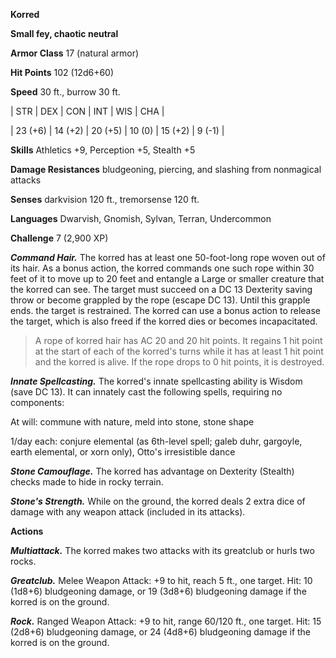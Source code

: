 **Korred**

**Small fey, chaotic neutral**

**Armor Class** 17 (natural armor)

**Hit Points** 102 (12d6+60)

**Speed** 30 ft., burrow 30 ft.

|   STR   |   DEX   |   CON   |   INT   |   WIS   |   CHA   |
  
| 23 (+6) | 14 (+2) | 20 (+5) | 10 (0) | 15 (+2) | 9 (-1) |

**Skills** Athletics +9, Perception +5, Stealth +5

**Damage Resistances** bludgeoning, piercing, and slashing from nonmagical attacks

**Senses** darkvision 120 ft., tremorsense 120 ft.

**Languages** Dwarvish, Gnomish, Sylvan, Terran, Undercommon

**Challenge** 7 (2,900 XP)

***Command Hair.*** The korred has at least one 50-foot-long rope woven out of its hair. As a bonus action, the korred commands one such rope within 30 feet of it to move up to 20 feet and entangle a Large or smaller creature that the korred can see. The target must succeed on a DC 13 Dexterity saving throw or become grappled by the rope (escape DC 13). Until this grapple ends. the target is restrained. The korred can use a bonus action to release the target, which is also freed if the korred dies or becomes incapacitated.

>A rope of korred hair has AC 20 and 20 hit points. It regains 1 hit point at the start of each of the korred's turns while it has at least 1 hit point and the korred is alive. If the rope drops to 0 hit points, it is destroyed.

***Innate Spellcasting.*** The korred's innate spellcasting ability is Wisdom (save DC 13). It can innately cast the following spells, requiring no components:

At will: commune with nature, meld into stone, stone shape

1/day each: conjure elemental (as 6th-level spell; galeb duhr, gargoyle, earth elemental, or xorn only), Otto's irresistible dance

***Stone Camouflage.*** The korred has advantage on Dexterity (Stealth) checks made to hide in rocky terrain.

***Stone's Strength.*** While on the ground, the korred deals 2 extra dice of damage with any weapon attack (included in its attacks).

**Actions**

***Multiattack.*** The korred makes two attacks with its greatclub or hurls two rocks.

***Greatclub.*** Melee Weapon Attack: +9 to hit, reach 5 ft., one target. Hit: 10 (1d8+6) bludgeoning damage, or 19 (3d8+6) bludgeoning damage if the korred is on the ground.

***Rock.*** Ranged Weapon Attack: +9 to hit, range 60/120 ft., one target. Hit: 15 (2d8+6) bludgeoning damage, or 24 (4d8+6) bludgeoning damage if the korred is on the ground.


